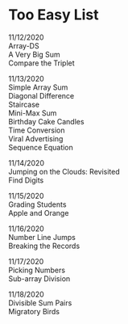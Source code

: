 # Too Easy List  

11/12/2020  
Array-DS  
A Very Big Sum  
Compare the Triplet  

11/13/2020  
Simple Array Sum  
Diagonal Difference  
Staircase  
Mini-Max Sum  
Birthday Cake Candles  
Time Conversion  
Viral Advertising  
Sequence Equation  
  
11/14/2020  
Jumping on the Clouds: Revisited  
Find Digits  
  
11/15/2020  
Grading Students  
Apple and Orange  

11/16/2020  
Number Line Jumps  
Breaking the Records  

11/17/2020  
Picking Numbers  
Sub-array Division  

11/18/2020  
Divisible Sum Pairs  
Migratory Birds  
